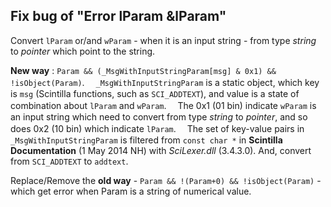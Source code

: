 Fix bug of "Error lParam &lParam"
---

Convert `lParam` or/and `wParam` - when it is an input string - from type *string* to *pointer* which point to the string.

**New way** : `Param && (_MsgWithInputStringParam[msg] & 0x1) && !isObject(Param)`.
　`_MsgWithInputStringParam` is a static object, which key is `msg` (Scintilla functions, such as `SCI_ADDTEXT`), and value is a state of combination about `lParam` and `wParam`.
　The 0x1 (01 bin) indicate `wParam` is an input string which need to convert from type *string* to *pointer*, and so does 0x2 (10 bin) which indicate `lParam`.
　The set of key-value pairs in `_MsgWithInputStringParam` is filtered from `const char *` in **Scintilla Documentation** (1 May 2014 NH) with *SciLexer.dll* (3.4.3.0). And, convert from `SCI_ADDTEXT` to `addtext`.

Replace/Remove the **old way** - `Param && !(Param+0) && !isObject(Param)` - which get error when Param is a string of numerical value.
